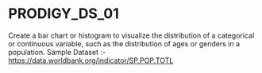# PRODIGY_DS_01
Create a bar chart or histogram to visualize the distribution of a categorical or continuous variable, such as the distribution of ages or genders in a population.
Sample Dataset :-https://data.worldbank.org/indicator/SP.POP.TOTL
